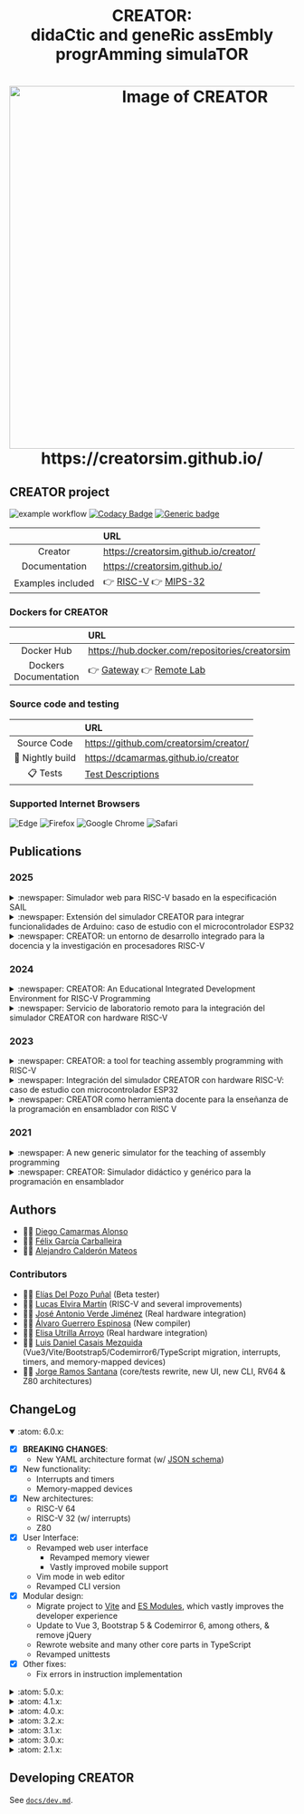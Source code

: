 <html>
 <h1 align="center">CREATOR: <br>didaCtic and geneRic assEmbly progrAmming simulaTOR </h1>
 <h1 align="center"><img alt="Image of CREATOR" width="640vw" src="https://creatorsim.github.io/images/user_mode/execute_program.PNG"><br>https://creatorsim.github.io/</h1>
</html>


## CREATOR project

![example workflow](https://github.com/creatorsim/creator/actions/workflows/creator_workflow.yml/badge.svg)
[![Codacy Badge](https://app.codacy.com/project/badge/Grade/84668451decf487bbc85b13129f0ebb5)](https://www.codacy.com/gh/creatorsim/creator/dashboard?utm_source=github.com&amp;utm_medium=referral&amp;utm_content=creatorsim/creator&amp;utm_campaign=Badge_Grade)
[![Generic badge](https://img.shields.io/badge/achecker-WCAG%202.0%20(Level%20AAA)-green.svg)](https://shields.io/)

|                              | URL                                             | 
|:----------------------------:|:------------------------------------------------| 
| Creator                      | https://creatorsim.github.io/creator/           |
| Documentation                | https://creatorsim.github.io/                   | 
| Examples included            | :point_right: [RISC-V](docs/examples.md#point_right---risc-v) :point_right: [MIPS-32](docs/examples.md#point_right---mips) | 

### Dockers for CREATOR

|                              | URL                                             | 
|:----------------------------:|:------------------------------------------------|
| Docker Hub                   | https://hub.docker.com/repositories/creatorsim  | 
| Dockers Documentation        | :point_right: [Gateway](dockers/gateway) :point_right: [Remote Lab](dockers/remote_lab) | 

### Source code and testing

|                              | URL                                             | 
|:----------------------------:|:------------------------------------------------| 
| Source Code                  | https://github.com/creatorsim/creator/          | 
| :microscope: Nightly build   | https://dcamarmas.github.io/creator             |
| :clipboard:  Tests           | [Test Descriptions](docs/test.md)               | 

### Supported Internet Browsers

![Edge](https://img.shields.io/badge/Edge-0078D7?style=for-the-badge&logo=Microsoft-edge&logoColor=white)
![Firefox](https://img.shields.io/badge/Firefox-FF7139?style=for-the-badge&logo=Firefox-Browser&logoColor=white)
![Google Chrome](https://img.shields.io/badge/Google%20Chrome-4285F4?style=for-the-badge&logo=GoogleChrome&logoColor=white)
![Safari](https://img.shields.io/badge/Safari-000000?style=for-the-badge&logo=Safari&logoColor=white)



## Publications

### 2025

<details>
<summary>:newspaper: Simulador web para RISC-V basado en la especificación SAIL</summary>

  * Conference paper: Jornadas Sarteco
  * Authors: Juan Carlos Cano-Resa, Félix García-Carballeira, Diego Camarmas-Alonso, Alejandro Calderón-Mateos
  * [:link: Open publication](http://dx.doi.org/10.5281/zenodo.15773218)
  ```bibtex
  @inproceedings{cano_resa_2025_15773218,
    author    = {Cano-Resa, Juan Carlos and Garcia-Carballeira, Felix and Camarmas-Alonso, Diego and Calderon-Mateos, Alejandro},
    title     = {Simulador web para RISC-V basado en la especificación SAIL},
    booktitle = {Avances en Arquitectura y Tecnología de Computadores. Actas de las Jornadas SARTECO},
    year      = 2025,
    pages     = {367-376},
    publisher = {Zenodo},
    month     = jun,
    venue     = {Sevilla, Spain},
    doi       = {10.5281/zenodo.15773218},
    url       = {https://doi.org/10.5281/zenodo.15773218}
  }
  ```
</details>

<details>
<summary>:newspaper: Extensión del simulador CREATOR para integrar funcionalidades de Arduino: caso de estudio con el microcontrolador ESP32</summary>

  * Conference paper: Jornadas Sarteco
  * Authors: Elisa Utrilla-Arroyo, Diego Camarmas-Alonso, Félix García-Carballeira, Alejandro Calderón-Mateos
  * [:link: Open publication](http://dx.doi.org/10.5281/zenodo.15773284)
  ```bibtex
  @inproceedings{utrilla_arroyo_2025_15773284,
    author    = {Utrilla-Arroyo, Elisa and Camarmas-Alonso, Diego and Garcia-Carballeira, Felix and Calderon-Mateos, Alejandro},
    title     = {Extensión del simulador CREATOR para integrar funcionalidades de Arduino: caso de estudio con el microcontrolador ESP32},
    booktitle = {Avances en Arquitectura y Tecnología de Computadores. Actas de las Jornadas SARTECO},
    year      = 2025,
    pages     = {637-643},
    publisher = {Zenodo},
    month     = jun,
    venue     = {Sevilla, Spain},
    doi       = {10.5281/zenodo.15773284},
    url       = {https://doi.org/10.5281/zenodo.15773284}
  }
  ```
</details>

<details>
<summary>:newspaper: CREATOR: un entorno de desarrollo integrado para la docencia y la investigación en procesadores RISC-V</summary>

  * Seminar: CAPAP-H
  * Authors: Diego Camarmas-Alonso
  * [:link: Open publication](https://creatorsim.github.io/content/publications/creator_capap_h_2025.pdf)
</details>

### 2024

<details>
<summary>:newspaper: CREATOR: An Educational Integrated Development Environment for RISC-V Programming</summary>

  * Journal paper: IEEE Access
  * Authors: Diego Camarmas-Alonso, Félix García-Carballeira, Alejandro Calderón-Mateos, Elías Del-Pozo-Puñal
  * [:link: Open publication](https://doi.org/10.1109/ACCESS.2024.3406935)
  ```bibtex
  @article{10540579,
    author  = {Camarmas-Alonso, Diego and Garcia-Carballeira, Felix and Calderon-Mateos, Alejandro and Del-Pozo-Puñal, Elias},
    journal = {IEEE Access},
    title   = {CREATOR: An Educational Integrated Development Environment for RISC-V Programming},
    year    = {2024},
    volume  = {},
    number  = {},
    pages   = {1-1},
    doi     = {10.1109/ACCESS.2024.3406935}
  }
  ```
</details>

<details>
<summary>:newspaper: Servicio de laboratorio remoto para la integración del simulador CREATOR con hardware RISC-V</summary>

  * Conference paper: Jornadas Sarteco
  * Authors: Diego Camarmas-Alonso, Félix García-Carballeira, Alejandro Calderón-Mateos, Elías Del-Pozo-Puñal
  * [:link: Open publication](https://doi.org/10.5281/zenodo.11632954)
  ```bibtex
  @inproceedings{camarmas_alonso_2024_11632955,
    author    = {Camarmas-Alonso, Diego and Garcia-Carballeira, Felix and Calderon-Mateos, Alejandro and Del-Pozo-Puñal, Elías},
    title     = {{Servicio de laboratorio remoto para la integración del simulador CREATOR con hardware RISC-V}},
    booktitle = {{Avances en Arquitectura y Tecnología de Computadores. Actas de las Jornadas SARTECO}},
    year      = 2024,
    pages     = {65-371},
    publisher = {Zenodo},
    month     = jun,
    venue     = {A Coruña, Spain},
    doi       = {10.5281/zenodo.11632955},
    url       = {https://doi.org/10.5281/zenodo.11632955}
  }
  ```
</details>

### 2023

<details>
<summary>:newspaper: CREATOR: a tool for teaching assembly programming with RISC-V</summary>

  * Conference poster: RISC-V Summit Europe
  * Authors: Félix García-Carballeira, Alejandro Calderón-Mateos, Diego Camarmas-Alonso, Elías Del-Pozo-Puñal
  * [:link: Open publication](http://dx.doi.org/10.13140/RG.2.2.11287.34721)
</details>

<details>
<summary>:newspaper: Integración del simulador CREATOR con hardware RISC-V: caso de estudio con microcontrolador ESP32</summary>

  * Conference paper: Jornadas Sarteco
  * Authors: Diego Camarmas-Alonso, Félix García-Carballeira, Alejandro Calderón-Mateos, Elías Del-Pozo-Puñal
  * [:link: Open publication](https://doi.org/10.5281/zenodo.8378899)
  ```bibtex
  @proceedings{diego_camarmas_alonso_2023_8378899,
    title     = {{Integración del simulador CREATOR con hardware RISC-V: caso de estudio con microcontrolador ESP32}},
    year      = 2023,
    publisher = {Zenodo},
    month     = sep,
    doi       = {10.5281/zenodo.8378899},
    url       = {https://doi.org/10.5281/zenodo.8378899}
  }
  ```
</details>

<details>
<summary>:newspaper: CREATOR como herramienta docente para la enseñanza de la programación en ensamblador con RISC V</summary>

  * Seminar: CAPAP-H
  * Authors: Félix García-Carballeira
  * [:link: Open publication](https://creatorsim.github.io/content/publications/creator_capap_h_2023.pdf)
</details>

### 2021

<details>
<summary>:newspaper: A new generic simulator for the teaching of assembly programming</summary>

  * Conference paper: CLEI
  * Authors: Diego Camarmas-Alonso, Félix García-Carballeira, Alejandro Calderón-Mateos, Elías Del-Pozo-Puñal
  * [:link: Open publication](http://doi.org/10.1109/CLEI53233.2021.9640144)
  ```bibtex
  @inproceedings{9640144,
    author    = {Camarmas-Alonso, Diego and García-Carballeira, Félix and Del-Pozo-Puñal, Elías and Mateos, Alejandro Calderón},
    booktitle = {2021 XLVII Latin American Computing Conference (CLEI)},
    title     = {A new generic simulator for the teaching of assembly programming},
    year      = {2021},
    volume    = {},
    number    = {},
    pages     = {1-9},
    doi       = {10.1109/CLEI53233.2021.9640144}
  }
  ```
</details>

<details>
<summary>:newspaper: CREATOR: Simulador didáctico y genérico para la programación en ensamblador</summary>

  * Conference paper: Jornadas Sarteco
  * Authors: Diego Camarmas-Alonso, Félix García-Carballeira, Alejandro Calderón-Mateos, Elías Del-Pozo-Puñal
  * [:link: Open publication](http://doi.org/10.5281/zenodo.5130302)
  ```bibtex
  @proceedings{diego_camarmas_alonso_2021_5130302,
    title     = {{CREATOR: Simulador didáctico y genérico para la programación en ensamblador}},
    year      = 2021,
    publisher = {Zenodo},
    month     = jul,
    doi       = {10.5281/zenodo.5130302},
    url       = {https://doi.org/10.5281/zenodo.5130302}
  }
  ```
</details>



## Authors
  * :technologist: [Diego Camarmas Alonso](https://github.com/dcamarmas)
  * :technologist: [Félix García Carballeira](https://www.researchgate.net/profile/Felix_Garcia-Carballeira)
  * :technologist: [Alejandro Calderón Mateos](https://github.com/acaldero)
    
### Contributors
  * :technologist: [Elías Del Pozo Puñal](https://github.com/edelpozop) (Beta tester)
  * :technologist: [Lucas Elvira Martín](https://github.com/luelvira) (RISC-V and several improvements)
  * :technologist: [José Antonio Verde Jiménez](https://github.com/joseaverde) (Real hardware integration)
  * :technologist: [Álvaro Guerrero Espinosa](https://github.com/ALVAROPING1) (New compiler)
  * :technologist: [Elisa Utrilla Arroyo](https://github.com/EUtrilla2002) (Real hardware integration)
  * :technologist: [Luis Daniel Casais Mezquida](https://github.com/rajayonin) (Vue3/Vite/Bootstrap5/Codemirror6/TypeScript migration, interrupts, timers, and memory-mapped devices)
  * :technologist: [Jorge Ramos Santana](https://github.com/mjorgers) (core/tests rewrite, new UI, new CLI, RV64 & Z80 architectures)



## ChangeLog

<details open>
<summary>:atom: 6.0.x:</summary>

  - [x] **BREAKING CHANGES**:
     * New YAML architecture format (w/ [JSON schema](architecture/schema.json))
  - [x] New functionality:
     * Interrupts and timers
     * Memory-mapped devices
  - [x] New architectures:
     * RISC-V 64
     * RISC-V 32 (w/ interrupts)
     * Z80
  - [x] User Interface:
     * Revamped web user interface
        * Revamped memory viewer
        * Vastly improved mobile support
     * Vim mode in web editor
     * Revamped CLI version
  - [x] Modular design:
     * Migrate project to [Vite](https://vite.dev/) and [ES Modules](https://developer.mozilla.org/en-US/docs/Web/JavaScript/Guide/Modules), which vastly improves the developer experience
     * Update to Vue 3, Bootstrap 5 & Codemirror 6, among others, & remove jQuery
     * Rewrote website and many other core parts in TypeScript
     * Revamped unittests
  - [x] Other fixes:
     * Fix errors in instruction implementation

</details>

<details>
<summary>:atom: 5.0.x:</summary>

  - [x] New functionality:
     * New compiler based on Rust
     * New architecture editor based on CodeMirror
  - [x] User Interface:
     * Several improvements and minor bugs fixed

</details>

<details>
<summary>:atom: 4.1.x:</summary>

  - [x] New functionality:
     * CREATOR Remote Lab
     * Dockers for CREATOR
  - [x] User Interface:
     * Several improvements and minor bugs fixed

</details>

<details>
<summary>:atom: 4.0.x:</summary>

  - [x] New functionality:
     * Integration with real hardware based on RISC-V (ESP32)
     * Possibility to choose the default working architecture
  - [x] User Interface:
     * Improved register file visualization
     * Performance improvements (e.g. program execution, data segment loading, etc.)
     * Updating external dependencies (fontawesome v6.2.1, jquery v3.6.3, lodash v4.17.15, and Apexchart)
     * Several minor bugs fixed

</details>

<details>
<summary>:atom: 3.2.x:</summary>

  - [x] User Interface:
    * New link to the quick reference guide for instructions in PDF
    * The current assembly code can be shared as a simple link
  - [x] Modular design:
    * Simplified pseudo-instruction forms
    * Improved memory detail panel
    * Hardware counter updated to know the number of clock cycles consumed since the last reset

</details>

<details>
<summary>:atom: 3.1.x:</summary>

  - [x] User Interface:
    * Example set added
    * The Instruction help width can now be configured from the configuration modal
    * Clarification on the initial CREATOR page
    * Better responsive behavior on different screen sizes
    * Power consumption added
  - [x] Modular design:
    * Interface based on Vue components for all UI elements in CREATOR
    * Simulated main memory reworked
    * Architecture improved

</details>

<details>
<summary>:atom: 3.0.x:</summary>

  - [x] Several minor RISC-V improvements
  - [x] More modular design:
    * Initial user interface based on Vue components
    * Improved modular design on the execution engine
  - [x] Improved instruction definitions:
    * New CREATOR API for instruction definitions
    * Support for helping on checking Stack Calling Conventions
      * Checking saved registers on the stack are restored
      * Colored stack
      * SP and FP pointers are shown on the memory stack detail panel

</details>

<details>
<summary>:atom: 2.1.x:</summary>

  - [x] **RISC-V** supported (Thanks to Lucas Elvira Martín @luck5941)
  - [x] CREATOR **accessibility improved** up to WCAG 2.0 (Level AAA)
  - [X] **Command line version** of CREATOR: 
    * Help:
      * ./creator.sh -h
    * Example: creator compiles and executes the example2.txt, showing the final state:
      * ./creator.sh -a architecture/MIPS-32.json -s examples/MIPS/example2.txt
    * Example: save final state into 'output.txt' file:
      * ./creator.sh -a ./architecture/MIPS-32.json -s ./examples/MIPS/example2.txt -o min > output.txt
    * Example: compare the final state and the state saved on 'output.txt' file:
      * ./creator.sh -a ./architecture/MIPS-32.json -s ./examples/MIPS/example2.txt -o min -r output.txt
  - [x] Creator now accepts three GET values:
    * Preload the MIPS architecture:
      * https://creatorsim.github.io/creator/?architecture=MIPS-32
    * Preload example 'e3' from example set 'uc3m-ec':
      * https://creatorsim.github.io/creator/?example_set=uc3m-ec&example=e3
  - [x] Bootstrap-vue upgraded up to v2.15.0

</details>



## Developing CREATOR
See [`docs/dev.md`](docs/dev.md).